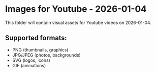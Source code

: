 # Images for Youtube - 2026-01-04

This folder will contain visual assets for Youtube videos on 2026-01-04.

## Supported formats:
- PNG (thumbnails, graphics)
- JPG/JPEG (photos, backgrounds)
- SVG (logos, icons)
- GIF (animations)
